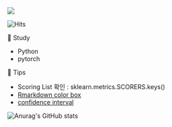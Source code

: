<img src="https://capsule-render.vercel.app/api?type=wave&color=auto&height=200&section=header&text=Hi%20there!&fontSize=90"/>    
 
![Hits](https://hits.seeyoufarm.com/api/count/incr/badge.svg?url=https%3A%2F%2Fgithub.com%2Fpinkocto&count_bg=%23DF00AA&title_bg=%23555555&icon=github.svg&icon_color=%23E7E7E7&title=hits&edge_flat=false)
         
                           
🌻 Study <br>                                     
- Python               
- pytorch         
     
🔅 Tips <br>      
- Scoring List 확인 : sklearn.metrics.SCORERS.keys()      
- [Rmarkdown color box](https://stackoverflow.com/questions/25654845/how-can-i-create-a-text-box-for-a-note-in-markdown) <br>          
- [confidence interval](https://rfriend.tistory.com/114)     

![Anurag's GitHub stats](https://github-readme-stats.vercel.app/api?username=pinkocto&show_icons=true&theme=radical)             
 
  
 
